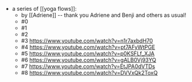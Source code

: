 - a series of [[yoga flows]]:
  - by [[Adriene]] -- thank you Adriene and Benji and others as usual!
  - #0
  - #1
  - #2
  - #3 https://www.youtube.com/watch?v=n1r7axbdH70
  - #4 https://www.youtube.com/watch?v=pt7AFyWtPGE
  - #5 https://www.youtube.com/watch?v=p0KSFLf_XJA
  - #6 https://www.youtube.com/watch?v=gALB0Vj93YQ
  - #7 https://www.youtube.com/watch?v=EtJPA0dVTDs
  - #8 https://www.youtube.com/watch?v=DVVxQk2ToxQ
